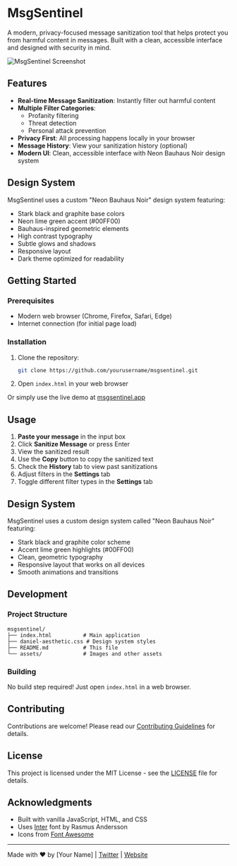 # MsgSentinel

A modern, privacy-focused message sanitization tool that helps protect you from harmful content in messages. Built with a clean, accessible interface and designed with security in mind.

![MsgSentinel Screenshot](./screenshot.png)

## Features

- **Real-time Message Sanitization**: Instantly filter out harmful content
- **Multiple Filter Categories**:
  - Profanity filtering
  - Threat detection
  - Personal attack prevention
- **Privacy First**: All processing happens locally in your browser
- **Message History**: View your sanitization history (optional)
- **Modern UI**: Clean, accessible interface with Neon Bauhaus Noir design system

## Design System

MsgSentinel uses a custom "Neon Bauhaus Noir" design system featuring:
- Stark black and graphite base colors
- Neon lime green accent (#00FF00)
- Bauhaus-inspired geometric elements
- High contrast typography
- Subtle glows and shadows
- Responsive layout
- Dark theme optimized for readability

## Getting Started

### Prerequisites

- Modern web browser (Chrome, Firefox, Safari, Edge)
- Internet connection (for initial page load)

### Installation

1. Clone the repository:
   ```bash
   git clone https://github.com/yourusername/msgsentinel.git
   ```
2. Open `index.html` in your web browser

Or simply use the live demo at [msgsentinel.app](https://msgsentinel.app)

## Usage

1. **Paste your message** in the input box
2. Click **Sanitize Message** or press Enter
3. View the sanitized result
4. Use the **Copy** button to copy the sanitized text
5. Check the **History** tab to view past sanitizations
6. Adjust filters in the **Settings** tab
5. Toggle different filter types in the **Settings** tab

## Design System

MsgSentinel uses a custom design system called "Neon Bauhaus Noir" featuring:

- Stark black and graphite color scheme
- Accent lime green highlights (#00FF00)
- Clean, geometric typography
- Responsive layout that works on all devices
- Smooth animations and transitions

## Development

### Project Structure

```
msgsentinel/
├── index.html          # Main application
├── daniel-aesthetic.css # Design system styles
├── README.md           # This file
└── assets/             # Images and other assets
```

### Building

No build step required! Just open `index.html` in a web browser.

## Contributing

Contributions are welcome! Please read our [Contributing Guidelines](CONTRIBUTING.md) for details.

## License

This project is licensed under the MIT License - see the [LICENSE](LICENSE) file for details.

## Acknowledgments

- Built with vanilla JavaScript, HTML, and CSS
- Uses [Inter](https://rsms.me/inter/) font by Rasmus Andersson
- Icons from [Font Awesome](https://fontawesome.com/)

---

Made with ❤️ by [Your Name] | [Twitter](https://twitter.com/yourhandle) | [Website](https://yourwebsite.com)
